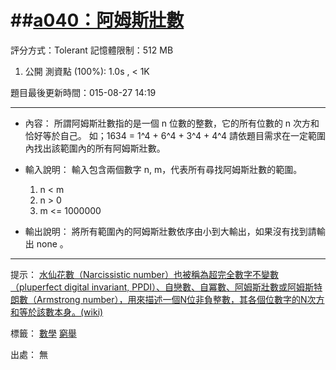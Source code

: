 ##[a040：阿姆斯壯數](http://zerojudge.tw/ShowProblem?problemid=a040)
======
評分方式：Tolerant
記憶體限制：512 MB

1. 公開 測資點 (100%): 1.0s , < 1K

題目最後更新時間：015-08-27 14:19

- - -
* 內容：
	所謂阿姆斯壯數指的是一個 n 位數的整數，它的所有位數的 n 次方和恰好等於自己。
	如；1634 = 1^4 + 6^4 + 3^4 + 4^4
	請依題目需求在一定範圍內找出該範圍內的所有阿姆斯壯數。

* 輸入說明：
	輸入包含兩個數字 n, m，代表所有尋找阿姆斯壯數的範圍。
	1. n < m
	2. n > 0
	3. m <= 1000000  
* 輸出說明：
	將所有範圍內的阿姆斯壯數依序由小到大輸出，如果沒有找到請輸出 none 。

- - -
提示：
	[水仙花數（Narcissistic number）也被稱為超完全數字不變數（pluperfect digital invariant, PPDI）、自戀數、自冪數、阿姆斯壯數或阿姆斯特朗數（Armstrong number），用來描述一個N位非負整數，其各個位數字的N次方和等於該數本身。(wiki)](https://zh.wikipedia.org/wiki/%E6%B0%B4%E4%BB%99%E8%8A%B1%E6%95%B0)

標籤：
	[數學](http://zerojudge.tw/Problems?tag=%E6%95%B8%E5%AD%B8)
	[窮舉](http://zerojudge.tw/Problems?tag=%E7%AA%AE%E8%88%89)

出處：
	無